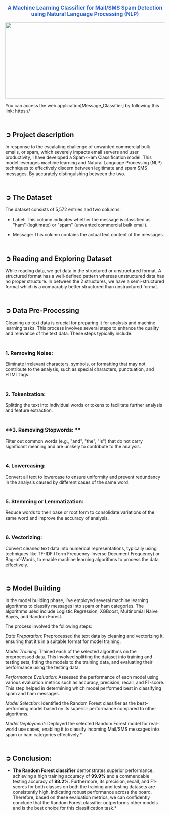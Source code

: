 <p align="center" style="font-size: larger; color: #3366cc; font-weight: bold;">
  <strong>A Machine Learning Classifier for Mail/SMS Spam Detection using Natural Language Processing (NLP)</strong>
</p>

<p align="center">
  <img src='' width='600' height='240' />
</p>
You can access the web application[Message_Classifier] by following this link: https://


## <br>**➲ Project description**
In response to the escalating challenge of unwanted commercial bulk emails, or spam, which severely impacts email servers and user productivity,  I have developed a Spam-Ham Classification model. This model leverages machine learning and Natural Language Processing (NLP) techniques to effectively discern between legitimate and spam SMS messages. By accurately distinguishing between the two.

## <br>**➲ The Dataset**
The dataset consists of 5,572 entries and two columns:

* Label: This column indicates whether the message is classified as "ham" (legitimate) or "spam" (unwanted commercial bulk email).

* Message: This column contains the actual text content of the messages.

## <br>**➲ Reading and Exploring Dataset**
While reading data, we get data in the structured or unstructured format. A structured format has a well-defined pattern whereas unstructured data has no proper structure. In between the 2 structures, we have a semi-structured format which is a comparably better structured than unstructured format.

## <br>**➲ Data Pre-Processing**
Cleaning up text data is crucial for preparing it for analysis and machine learning tasks. This process involves several steps to enhance the quality and relevance of the text data. These steps typically include:


### <br>**1. Removing Noise:**
Eliminate irrelevant characters, symbols, or formatting that may not contribute to the analysis, such as special characters, punctuation, and HTML tags.

### <br>**2. Tokenization:**
Splitting the text into individual words or tokens to facilitate further analysis and feature extraction.

### <br>**3. Removing Stopwords: **
Filter out common words (e.g., "and", "the", "is") that do not carry significant meaning and are unlikely to contribute to the analysis.

### <br>**4. Lowercasing:**
Convert all text to lowercase to ensure uniformity and prevent redundancy in the analysis caused by different cases of the same word.

### <br>**5. Stemming or Lemmatization:**
Reduce words to their base or root form to consolidate variations of the same word and improve the accuracy of analysis.

### <br>**6. Vectorizing:**
Convert cleaned text data into numerical representations, typically using techniques like TF-IDF (Term Frequency-Inverse Document Frequency) or Bag-of-Words, to enable machine learning algorithms to process the data effectively.


## <br>**➲ Model Building**

In the model building phase, I've employed several machine learning algorithms to classify messages into spam or ham categories. The algorithms used include Logistic Regression, XGBoost, Multinomial Naive Bayes, and Random Forest.

The process involved the following steps:

*Data Preparation:* Preprocessed the text data by cleaning and vectorizing it, ensuring that it's in a suitable format for model training.

*Model Training:* Trained each of the selected algorithms on the preprocessed data. This involved splitting the dataset into training and testing sets, fitting the models to the training data, and evaluating their performance using the testing data.

*Performance Evaluation:* Assessed the performance of each model using various evaluation metrics such as accuracy, precision, recall, and F1-score. This step helped in determining which model performed best in classifying spam and ham messages.

*Model Selection:* Identified the Random Forest classifier as the best-performing model based on its superior performance compared to other algorithms.

*Model Deployment:* Deployed the selected Random Forest model for real-world use cases, enabling it to classify incoming Mail/SMS messages into spam or ham categories effectively.*


## <br>**➲ Conclusion:**

* **The Random Forest classifier** demonstrates superior performance, achieving a high training accuracy of **99.9%** and a commendable testing accuracy of **98.2%**. Furthermore, its precision, recall, and F1-scores for both classes on both the training and testing datasets are consistently high, indicating robust performance across the board. Therefore, based on these evaluation metrics, we can confidently conclude that the Random Forest classifier outperforms other models and is the best choice for this classification task.*
